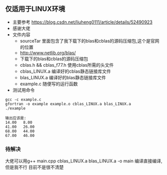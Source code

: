 ## 仅适用于LINUX环境
- 主要参考 https://blog.csdn.net/liuheng0111/article/details/52490923
- 感谢大佬
- 文件内容
  - sourceTar 里面包含了我下载下的blas和cblas的源码压缩包,这个是官网的位置
  - http://www.netlib.org/blas/
  - 下载下的blas和cblas的源码压缩包
  - cblas.h && cblas_f77.h 使用cblas所需的头文件
  - cblas_LINUX.a 编译好的cblas静态链接库文件
  - blas_LINUX.a  编译好的blas静态链接库文件
  - example.c 随便写的运行函数
- 测试用命令
```shell
gcc -c example.c
gfortran -o example example.o cblas_LINUX.a blas_LINUX.a
./example

输出应该是:
14.00   8.00
41.00   26.00
68.00   44.00
67.00   46.00
```
### 待解决
大佬可以用g++ main.cpp cblas_LINUX.a blas_LINUX.a -o main 
编译直接编译,但是我不行
目前不是很不清楚